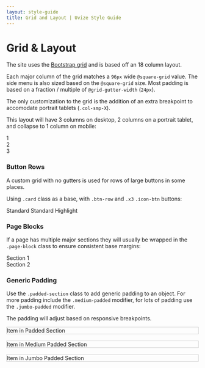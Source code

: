 ```yaml
---
layout: style-guide
title: Grid and Layout | Uvize Style Guide
---
```


# Grid & Layout

The site uses the [Bootstrap grid](http://getbootstrap.com/css/#grid) and is based off an 18 column layout. 

Each major column of the grid matches a `96px` wide `@square-grid` value. The side menu is also sized based on the `@square-grid` size. Most padding is based on a fraction / multiple of `@grid-gutter-width` (`24px`).

The only customization to the grid is the addition of an extra breakpoint to accomodate portrait tablets (`.col-smp-X`).

<div class="docs-example">
<p>This layout will have 3 columns on desktop, 2 columns on a portrait tablet, and collapse to 1 column on mobile:</p>
  <div class="row">
    <div class="col-sm-6 col-smp-9">
      <div class="well">1</div>
    </div>
    <div class="col-sm-6 col-smp-9">
      <div class="well">2</div>
    </div>
    <div class="col-sm-6 col-smp-9">
      <div class="well">3</div>
    </div>
  </div>
</div>

### Button Rows

A custom grid with no gutters is used for rows of large buttons in some places.

Using `.card` class as a base, with `.btn-row` and `.x3` `.icon-btn` buttons:

<div class="docs-example">
  <div class="card btn-row x3">
    <a ng-click="$root.Modal.createEvent($root.user.primary_org.default_group.id)" class="icon-btn">
      <span class="glyphicon-full glyphicon-calendar"></span>
        Standard
    </a>
    <a ng-click="$root.Modal.createEvent($root.user.primary_org.default_group.id)" class="icon-btn">
      <span class="glyphicon-full glyphicon-calendar"></span>
        Standard
    </a>
    <a ng-click="$root.Modal.createEvent($root.user.primary_org.default_group.id)" class="icon-btn highlight-btn">
      <span class="glyphicon-full glyphicon-calendar"></span>
        Highlight
    </a>
  </div>
</div>


### Page Blocks

If a page has multiple major sections they will usually be wrapped in the `.page-block` class to ensure consistent base margins:

<div class="docs-example">
  <div class="page-block">
    <div class="well">Section 1</div>
  </div>
  <div class="page-block">
    <div class="well">Section 2</div>
  </div>
</div>

### Generic Padding

Use the `.padded-section` class to add generic padding to an object. For more padding include the `.medium-padded` modifier, for lots of padding use the `.jumbo-padded` modifier.

The padding will adjust based on responsive breakpoints.

<div class="docs-example">
  <div class="padded-section" style="border: solid #ccc 1px">
    <div class="well" style="margin: 0">Item in Padded Section</div>
  </div>
  <br>
  <div class="padded-section medium-padded" style="border: solid #ccc 1px">
    <div class="well" style="margin: 0">Item in Medium Padded Section</div>
  </div>
  <br>
  <div class="padded-section jumbo-padded" style="border: solid #ccc 1px">
    <div class="well" style="margin: 0">Item in Jumbo Padded Section</div>
  </div>
</div>  